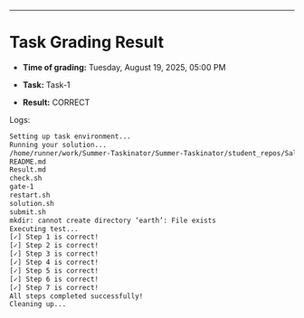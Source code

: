 
---
# Task Grading Result

- **Time of grading:** Tuesday, August 19, 2025, 05:00 PM

- **Task:** Task-1

- **Result:** CORRECT


Logs:
```bash
Setting up task environment...
Running your solution...
/home/runner/work/Summer-Taskinator/Summer-Taskinator/student_repos/Salmaali25/Task-1
README.md
Result.md
check.sh
gate-1
restart.sh
solution.sh
submit.sh
mkdir: cannot create directory ‘earth’: File exists
Executing test...
[✓] Step 1 is correct!
[✓] Step 2 is correct!
[✓] Step 3 is correct!
[✓] Step 4 is correct!
[✓] Step 5 is correct!
[✓] Step 6 is correct!
[✓] Step 7 is correct!
All steps completed successfully!
Cleaning up...
```
